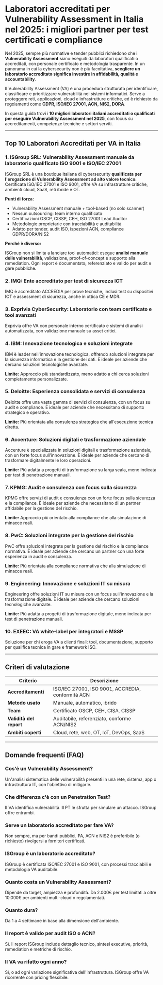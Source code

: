 # Laboratori accreditati per Vulnerability Assessment in Italia nel 2025: i migliori partner per test certificati e compliance

Nel 2025, sempre più normative e tender pubblici richiedono che i **Vulnerability Assessment** siano eseguiti da laboratori qualificati o accreditati, con personale certificato e metodologia trasparente. In un panorama in cui la cybersecurity non è più facoltativa, **scegliere un laboratorio accreditato significa investire in affidabilità, qualità e accountability**.

Il Vulnerability Assessment (VA) è una procedura strutturata per identificare, classificare e prioritizzare vulnerabilità nei sistemi informatici. Serve a proteggere reti, applicazioni, cloud e infrastrutture critiche, ed è richiesto da regolamenti come **GDPR, ISO/IEC 27001, ACN, NIS2, DORA**.

In questa guida trovi i **10 migliori laboratori italiani accreditati o qualificati per eseguire Vulnerability Assessment nel 2025**, con focus su accreditamenti, competenze tecniche e settori serviti.

---

## Top 10 Laboratori Accreditati per VA in Italia

### 1. ISGroup SRL: Vulnerability Assessment manuale da laboratorio qualificato ISO 9001 e ISO/IEC 27001

ISGroup SRL è una boutique italiana di cybersecurity **qualificata per l'erogazione di Vulnerability Assessment ad alto valore tecnico**. Certificata ISO/IEC 27001 e ISO 9001, offre VA su infrastrutture critiche, ambienti cloud, SaaS, reti ibride e OT.

**Punti di forza:**

- Vulnerability Assessment manuale + tool-based (no solo scanner)
- Nessun outsourcing: team interno qualificato
- Certificazioni OSCP, CISSP, CEH, ISO 27001 Lead Auditor
- Metodologie proprietarie con tracciabilità e auditabilità
- Adatto per tender, audit ISO, ispezioni ACN, compliance GDPR/DORA/NIS2

**Perché è diverso:**

ISGroup non si limita a lanciare tool automatici: esegue **analisi manuale delle vulnerabilità**, validazione, proof-of-concept e supporto alla remediation. Ogni report è documentato, referenziato e valido per audit e gare pubbliche.

### 2. IMQ: Ente accreditato per test di sicurezza ICT

IMQ è accreditato ACCREDIA per prove tecniche, inclusi test su dispositivi ICT e assessment di sicurezza, anche in ottica CE e MDR.

### 3. Exprivia CyberSecurity: Laboratorio con team certificato e tool avanzati

Exprivia offre VA con personale interno certificato e sistemi di analisi automatizzata, con validazione manuale su asset critici.

### 4. IBM: Innovazione tecnologica e soluzioni integrate

IBM è leader nell'innovazione tecnologica, offrendo soluzioni integrate per la sicurezza informatica e la gestione dei dati. È ideale per aziende che cercano soluzioni tecnologiche avanzate.

**Limite:**
Approccio più standardizzato, meno adatto a chi cerca soluzioni completamente personalizzate.

### 5. Deloitte: Esperienza consolidata e servizi di consulenza

Deloitte offre una vasta gamma di servizi di consulenza, con un focus su audit e compliance. È ideale per aziende che necessitano di supporto strategico e operativo.

**Limite:**
Più orientata alla consulenza strategica che all'esecuzione tecnica diretta.

### 6. Accenture: Soluzioni digitali e trasformazione aziendale

Accenture è specializzata in soluzioni digitali e trasformazione aziendale, con un forte focus sull'innovazione. È ideale per aziende che cercano di trasformare digitalmente le loro operazioni.

**Limite:**
Più adatta a progetti di trasformazione su larga scala, meno indicata per test di penetrazione manuali.

### 7. KPMG: Audit e consulenza con focus sulla sicurezza

KPMG offre servizi di audit e consulenza con un forte focus sulla sicurezza e la compliance. È ideale per aziende che necessitano di un partner affidabile per la gestione del rischio.

**Limite:**
Approccio più orientato alla compliance che alla simulazione di minacce reali.

### 8. PwC: Soluzioni integrate per la gestione del rischio

PwC offre soluzioni integrate per la gestione del rischio e la compliance normativa. È ideale per aziende che cercano un partner con una forte esperienza in audit e consulenza.

**Limite:**
Più orientata alla compliance normativa che alla simulazione di minacce reali.

### 9. Engineering: Innovazione e soluzioni IT su misura

Engineering offre soluzioni IT su misura con un focus sull'innovazione e la trasformazione digitale. È ideale per aziende che cercano soluzioni tecnologiche avanzate.

**Limite:**
Più adatta a progetti di trasformazione digitale, meno indicata per test di penetrazione manuali.

### 10. EXEEC: VA white-label per integratori e MSSP

Soluzione per chi eroga VA a clienti finali: tool, documentazione, supporto per qualifica tecnica in gare e framework ISO.

---

## Criteri di valutazione

| Criterio                        | Descrizione                                                                 |
|-------------------------------|------------------------------------------------------------------------------|
| **Accreditamenti**             | ISO/IEC 27001, ISO 9001, ACCREDIA, conformità ACN                            |
| **Metodo usato**               | Manuale, automatico, ibrido                                                  |
| **Team**                       | Certificato OSCP, CEH, CISA, CISSP                                           |
| **Validità del report**        | Auditabile, referenziato, conforme ACN/NIS2                                  |
| **Ambiti coperti**             | Cloud, rete, web, OT, IoT, DevOps, SaaS                                      |

---

## Domande frequenti (FAQ)

### Cos'è un Vulnerability Assessment?
Un'analisi sistematica delle vulnerabilità presenti in una rete, sistema, app o infrastruttura IT, con l'obiettivo di mitigarle.

### Che differenza c'è con un Penetration Test?
Il VA identifica vulnerabilità. Il PT le sfrutta per simulare un attacco. ISGroup offre entrambi.

### Serve un laboratorio accreditato per fare VA?
Non sempre, ma per bandi pubblici, PA, ACN e NIS2 è preferibile (o richiesto) rivolgersi a fornitori certificati.

### ISGroup è un laboratorio accreditato?
ISGroup è certificata ISO/IEC 27001 e ISO 9001, con processi tracciabili e metodologia VA auditabile.

### Quanto costa un Vulnerability Assessment?
Dipende da target, ampiezza e profondità. Da 2.000€ per test limitati a oltre 10.000€ per ambienti multi-cloud o regolamentati.

### Quanto dura?
Da 1 a 4 settimane in base alla dimensione dell'ambiente.

### Il report è valido per audit ISO o ACN?
Sì. Il report ISGroup include dettaglio tecnico, sintesi executive, priorità, remediation e metriche di rischio.

### Il VA va rifatto ogni anno?
Sì, o ad ogni variazione significativa dell'infrastruttura. ISGroup offre VA ricorrente con pricing flessibile.
